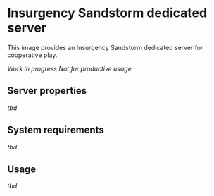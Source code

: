 # Insurgency Sandstorm dedicated server
This image provides an Insurgency Sandstorm dedicated server for cooperative play.

*Work in progress*
*Not for productive usage*

## Server properties
_tbd_

## System requirements
_tbd_

## Usage
_tbd_